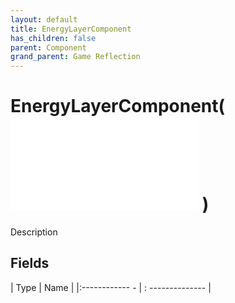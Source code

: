 ```yaml
---
layout: default
title: EnergyLayerComponent
has_children: false
parent: Component
grand_parent: Game Reflection
---
```

# EnergyLayerComponent( ![ RefCounterComponent ](game-reflection/components/ref_counter_component.md) )
Description 

## Fields
| Type | Name |
|:------------ - | : -------------- |
